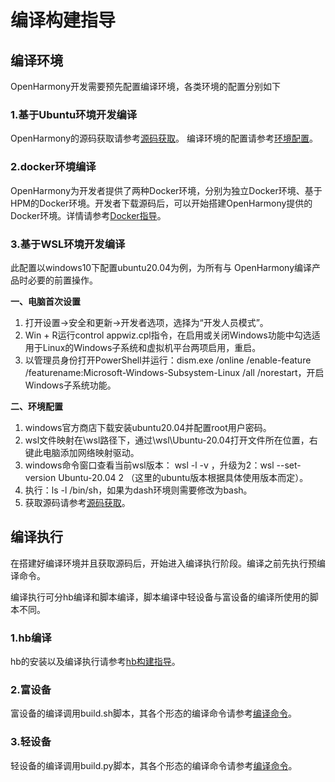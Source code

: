 # 编译构建指导

## 编译环境
OpenHarmony开发需要预先配置编译环境，各类环境的配置分别如下


### 1.基于Ubuntu环境开发编译
OpenHarmony的源码获取请参考[源码获取](https://gitee.com/openharmony/docs/blob/master/zh-cn/device-dev/get-code/sourcecode-acquire.md)。
编译环境的配置请参考[环境配置](https://gitee.com/openharmony/docs/blob/master/zh-cn/device-dev/subsystems/subsys-build-all.md#%E7%8E%AF%E5%A2%83%E9%85%8D%E7%BD%A)。

### 2.docker环境编译
OpenHarmony为开发者提供了两种Docker环境，分别为独立Docker环境、基于HPM的Docker环境。开发者下载源码后，可以开始搭建OpenHarmony提供的Docker环境。详情请参考[Docker指导](https://gitee.com/openharmony/docs/blob/master/zh-cn/device-dev/get-code/gettools-acquire.md)。

### 3.基于WSL环境开发编译
此配置以windows10下配置ubuntu20.04为例，为所有与 OpenHarmony编译产品时必要的前置操作。

**一、电脑首次设置**
1. 打开设置->安全和更新->开发者选项，选择为“开发人员模式”。
2. Win + R运行control appwiz.cpl指令，在启用或关闭Windows功能中勾选适用于Linux的Windows子系统和虚拟机平台两项启用，重启。
3. 以管理员身份打开PowerShell并运行：dism.exe /online /enable-feature /featurename:Microsoft-Windows-Subsystem-Linux /all /norestart，开启Windows子系统功能。

**二、环境配置**
1. windows官方商店下载安装ubuntu20.04并配置root用户密码。
2. wsl文件映射在\\wsl路径下，通过\\wsl\Ubuntu-20.04打开文件所在位置，右键此电脑添加网络映射驱动。
3. windows命令窗口查看当前wsl版本： wsl -l -v ，升级为2：wsl --set-version Ubuntu-20.04 2 （这里的ubuntu版本根据具体使用版本而定）。
4. 执行：ls -l /bin/sh，如果为dash环境则需要修改为bash。
5. 获取源码请参考[源码获取](https://gitee.com/openharmony/docs/blob/master/zh-cn/device-dev/get-code/sourcecode-acquire.md)。

## 编译执行
在搭建好编译环境并且获取源码后，开始进入编译执行阶段。编译之前先执行预编译命令。

编译执行可分hb编译和脚本编译，脚本编译中轻设备与富设备的编译所使用的脚本不同。


### 1.hb编译
hb的安装以及编译执行请参考[hb构建指导](https://gitee.com/openharmony/build/blob/master/hb/README_zh.md)。

### 2.富设备
富设备的编译调用build.sh脚本，其各个形态的编译命令请参考[编译命令](https://gitee.com/openharmony-sig/cicd/tree/build_config/openharmony/master)。

### 3.轻设备
轻设备的编译调用build.py脚本，其各个形态的编译命令请参考[编译命令](https://gitee.com/openharmony-sig/cicd/tree/build_config/openharmony/master)。